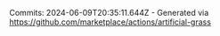 Commits: 2024-06-09T20:35:11.644Z - Generated via https://github.com/marketplace/actions/artificial-grass
<br>
